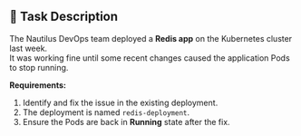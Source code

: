 ## 📄 Task Description

The Nautilus DevOps team deployed a **Redis app** on the Kubernetes cluster last week.  
It was working fine until some recent changes caused the application Pods to stop running.

**Requirements:**

1. Identify and fix the issue in the existing deployment.
2. The deployment is named `redis-deployment`.
3. Ensure the Pods are back in **Running** state after the fix.
